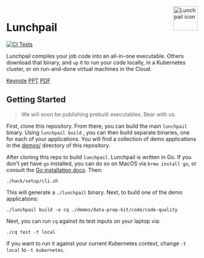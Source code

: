 <image align="right" alt="Lunchpail icon" src="docs/lunchpail.png" title="Lunchpail" width="64">

# Lunchpail

[![CI Tests](https://github.com/IBM/lunchpail/actions/workflows/tests.yml/badge.svg)](https://github.com/IBM/lunchpail/actions/workflows/tests.yml)

Lunchpail compiles your job code into an all-in-one executable. Others
download that binary, and `up` it to run your code locally, in a
Kubernetes cluster, or on run-and-done virtual machines in the Cloud.

[Keynote](https://ibm.box.com/shared/static/w35xyqqvnr9yslklr844ps5l7zarezq3.key)
[PPT](https://ibm.box.com/s/qurnem2syqkm903iiuvol1o73h4ejy3r)
[PDF](https://ibm.box.com/s/3v6nxl3oit52o7lt53ia44woph2gsd7q)

## Getting Started

> We will soon be publishing prebuilt executables. Bear with us.

First, clone this repository. From there, you can build the main
`lunchpail` binary. Using `lunchpail build` , you can then build
separate binaries, one for each of your applications. You will find a
collection of demo applications in the [demos/](./demos) directory of
this repository.

After cloning this repo to build `lunchpail`. Lunchpail is written in
Go. If you don't yet have `go` installed, you can do so on MacOS via
`brew install go`, or consult the [Go installation
docs](https://go.dev/doc/install). Then:

```shell
./hack/setup/cli.sh
```

This will generate a `./lunchpail` binary. Next, to build one of the demo applications:

```shell
./lunchpail build -o cq ./demos/data-prep-kit/code/code-quality
```

Next, you can run `cq` against its test inputs on your laptop via:

```shell
./cq test -t local
```

If you want to run it against your current Kubernetes context, change
`-t local` to `-t kubernetes`.
